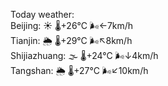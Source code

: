 Today weather:  
Beijing: ☀️   🌡️+26°C 🌬️←7km/h  
Tianjin: 🌦   🌡️+29°C 🌬️↖8km/h  
Shijiazhuang: 🌫  🌡️+24°C 🌬️↓4km/h  
Tangshan: 🌦   🌡️+27°C 🌬️↙10km/h  
